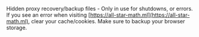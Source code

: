 Hidden proxy recovery/backup files - Only in use for shutdowns, or errors.
If you see an error when visiting [https://all-star-math.ml](https://all-star-math.ml), clear your cache/cookies. Make sure to backup your browser storage.
